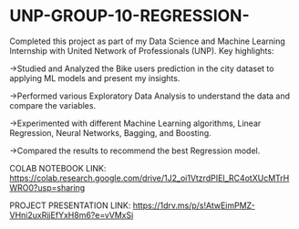 # UNP-GROUP-10-REGRESSION-

Completed this project as part of my Data Science and Machine Learning Internship with United Network of Professionals (UNP). Key highlights:

->Studied and Analyzed the Bike users prediction in the city  dataset to applying ML models and present my insights.

->Performed various Exploratory Data Analysis to understand the data and compare the variables.

->Experimented with different Machine Learning algorithms, Linear Regression, Neural Networks, Bagging, and Boosting.

->Compared the results to recommend the best Regression model.

COLAB NOTEBOOK LINK:
https://colab.research.google.com/drive/1J2_oi1VtzrdPIEI_RC4otXUcMTrHWRO0?usp=sharing

PROJECT PRESENTATION LINK:
https://1drv.ms/p/s!AtwEimPMZ-VHni2uxRjjEfYxH8m6?e=vVMxSi
